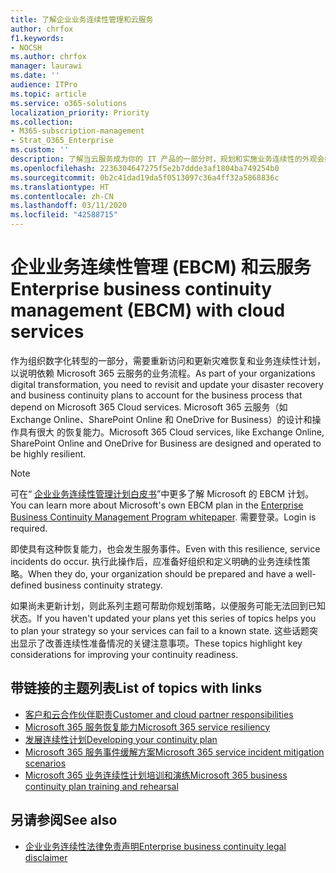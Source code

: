 ```yaml
---
title: 了解企业业务连续性管理和云服务
author: chrfox
f1.keywords:
- NOCSH
ms.author: chrfox
manager: laurawi
ms.date: ''
audience: ITPro
ms.topic: article
ms.service: o365-solutions
localization_priority: Priority
ms.collection:
- M365-subscription-management
- Strat_O365_Enterprise
ms.custom: ''
description: 了解当云服务成为你的 IT 产品的一部分时，规划和实施业务连续性的外观会如何不同。
ms.openlocfilehash: 2236304647275f5e2b7ddde3af1804ba749254b0
ms.sourcegitcommit: 0b2c41dad19da5f0513097c36a4ff32a5868836c
ms.translationtype: HT
ms.contentlocale: zh-CN
ms.lasthandoff: 03/11/2020
ms.locfileid: "42588715"
---
```

# <a name="enterprise-business-continuity-management-ebcm-with-cloud-services"></a><span data-ttu-id="bf69b-103">企业业务连续性管理 (EBCM) 和云服务</span><span class="sxs-lookup"><span data-stu-id="bf69b-103">Enterprise business continuity management (EBCM) with cloud services</span></span>

<span data-ttu-id="bf69b-104">作为组织数字化转型的一部分，需要重新访问和更新灾难恢复和业务连续性计划，以说明依赖 Microsoft 365 云服务的业务流程。</span><span class="sxs-lookup"><span data-stu-id="bf69b-104">As part of your organizations digital transformation, you need to revisit and update your disaster recovery and business continuity plans to account for the business process that depend on Microsoft 365 Cloud services.</span></span> <span data-ttu-id="bf69b-105">Microsoft 365 云服务（如 Exchange Online、SharePoint Online 和 OneDrive for Business）的设计和操作具有很大 的恢复能力。</span><span class="sxs-lookup"><span data-stu-id="bf69b-105">Microsoft 365 Cloud services, like Exchange Online, SharePoint Online and OneDrive for Business are designed and operated to be highly resilient.</span></span>

> [!NOTE]
> <span data-ttu-id="bf69b-106">可在“ [企业业务连续性管理计划白皮书](https://go.microsoft.com/fwlink/?linkid=2121521)”中更多了解 Microsoft 的 EBCM 计划。</span><span class="sxs-lookup"><span data-stu-id="bf69b-106">You can learn more about Microsoft's own EBCM plan in the [Enterprise Business Continuity Management Program whitepaper](https://go.microsoft.com/fwlink/?linkid=2121521).</span></span> <span data-ttu-id="bf69b-107">需要登录。</span><span class="sxs-lookup"><span data-stu-id="bf69b-107">Login is required.</span></span>

<span data-ttu-id="bf69b-108">即使具有这种恢复能力，也会发生服务事件。</span><span class="sxs-lookup"><span data-stu-id="bf69b-108">Even with this resilience, service incidents do occur.</span></span> <span data-ttu-id="bf69b-109">执行此操作后，应准备好组织和定义明确的业务连续性策略。</span><span class="sxs-lookup"><span data-stu-id="bf69b-109">When they do, your organization should be prepared and have a well-defined business continuity strategy.</span></span>

<span data-ttu-id="bf69b-110">如果尚未更新计划，则此系列主题可帮助你规划策略，以便服务可能无法回到已知状态。</span><span class="sxs-lookup"><span data-stu-id="bf69b-110">If you haven't updated your plans yet this series of topics helps you to plan your strategy so your services can fail to a known state.</span></span> <span data-ttu-id="bf69b-111">这些话题突出显示了改善连续性准备情况的关键注意事项。</span><span class="sxs-lookup"><span data-stu-id="bf69b-111">These topics highlight key considerations for improving your continuity readiness.</span></span>

## <a name="list-of-topics-with-links"></a><span data-ttu-id="bf69b-112">带链接的主题列表</span><span class="sxs-lookup"><span data-stu-id="bf69b-112">List of topics with links</span></span>

- [<span data-ttu-id="bf69b-113">客户和云合作伙伴职责</span><span class="sxs-lookup"><span data-stu-id="bf69b-113">Customer and cloud partner responsibilities</span></span>](ebcm-customer-and-cloud-partner-ebcm-responsibilities.md)
- [<span data-ttu-id="bf69b-114">Microsoft 365 服务恢复能力</span><span class="sxs-lookup"><span data-stu-id="bf69b-114">Microsoft 365 service resiliency</span></span>](ebcm-m365-service-resiliency.md)
- [<span data-ttu-id="bf69b-115">发展连续性计划</span><span class="sxs-lookup"><span data-stu-id="bf69b-115">Developing your continuity plan</span></span>](ebcm-developing-your-ebcm-plan.md)
- [<span data-ttu-id="bf69b-116">Microsoft 365 服务事件缓解方案</span><span class="sxs-lookup"><span data-stu-id="bf69b-116">Microsoft 365 service incident mitigation scenarios</span></span>](ebcm-microsoft-365-mitigations.md)
- [<span data-ttu-id="bf69b-117">Microsoft 365 业务连续性计划培训和演练</span><span class="sxs-lookup"><span data-stu-id="bf69b-117">Microsoft 365 business continuity plan training and rehearsal</span></span>](ebcm-enterprise-business-continuity-management-plan-rehearsal-and-user-training.md)

## <a name="see-also"></a><span data-ttu-id="bf69b-118">另请参阅</span><span class="sxs-lookup"><span data-stu-id="bf69b-118">See also</span></span>

- [<span data-ttu-id="bf69b-119">企业业务连续性法律免责声明</span><span class="sxs-lookup"><span data-stu-id="bf69b-119">Enterprise business continuity legal disclaimer</span></span>](ebcm-legal-disclaimer.md)
